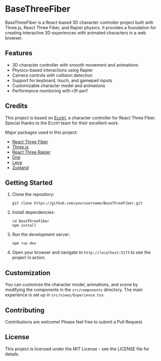 # BaseThreeFiber

BaseThreeFiber is a React-based 3D character controller project built with Three.js, React Three Fiber, and Rapier physics. It provides a foundation for creating interactive 3D experiences with animated characters in a web browser.

## Features

- 3D character controller with smooth movement and animations
- Physics-based interactions using Rapier
- Camera controls with collision detection
- Support for keyboard, touch, and gamepad inputs
- Customizable character model and animations
- Performance monitoring with r3f-perf

## Credits

This project is based on [Ecctrl](https://github.com/pmndrs/ecctrl), a character controller for React Three Fiber. Special thanks to the Ecctrl team for their excellent work.

Major packages used in this project:

- [React Three Fiber](https://github.com/pmndrs/react-three-fiber)
- [Three.js](https://github.com/mrdoob/three.js/)
- [React Three Rapier](https://github.com/pmndrs/react-three-rapier)
- [Drei](https://github.com/pmndrs/drei)
- [Leva](https://github.com/pmndrs/leva)
- [Zustand](https://github.com/pmndrs/zustand)

## Getting Started

1. Clone the repository:

   ```
   git clone https://github.com/yourusername/BaseThreeFiber.git
   ```

2. Install dependencies:

   ```
   cd BaseThreeFiber
   npm install
   ```

3. Run the development server:

   ```
   npm run dev
   ```

4. Open your browser and navigate to `http://localhost:5173` to see the project in action.

## Customization

You can customize the character model, animations, and scene by modifying the components in the `src/components` directory. The main experience is set up in `src/views/Experience.tsx`.

## Contributing

Contributions are welcome! Please feel free to submit a Pull Request.

## License

This project is licensed under the MIT License - see the LICENSE file for details.
